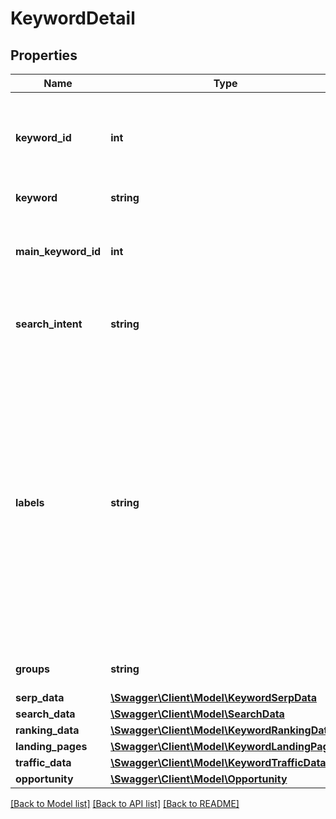 # KeywordDetail

## Properties
Name | Type | Description | Notes
------------ | ------------- | ------------- | -------------
**keyword_id** | **int** | The unique ID used to identify and reference the keyword in the system. It can be stored and used in other endpoints for filtering. | [optional] 
**keyword** | **string** | The exact keyword phrase. | [optional] 
**main_keyword_id** | **int** | The ID of the main keyword, if the current keyword is aggregated under another keyword as its close variation. | [optional] 
**search_intent** | **string** | The search intent of the keyword.  Possible values: &#x60;informational&#x60;, &#x60;commercial&#x60;, or &#x60;transactional&#x60;. | [optional] 
**labels** | **string** | The label associated with the keyword, either manually or automatically applied, that indicate specific attributes or characteristics of a keyword.  Possible values: automatic labels: &#x60;misspelled&#x60;, &#x60;low relevance&#x60;, &#x60;brands&#x60;, &#x60;localized&#x60;. for keywords labeled as &#x60;seasonal&#x60; in the platform, the endpoint will return one of the following possible values: &#x60;in_full_season&#x60;, &#x60;out_of_season&#x60;, &#x60;season_approaching&#x60;. custom labels: User-defined label name. | [optional] 
**groups** | **string** | The group_ids of the groups this keyword is included in. | [optional] 
**serp_data** | [**\Swagger\Client\Model\KeywordSerpData**](KeywordSerpData.md) |  | [optional] 
**search_data** | [**\Swagger\Client\Model\SearchData**](SearchData.md) |  | [optional] 
**ranking_data** | [**\Swagger\Client\Model\KeywordRankingData**](KeywordRankingData.md) |  | [optional] 
**landing_pages** | [**\Swagger\Client\Model\KeywordLandingPages**](KeywordLandingPages.md) |  | [optional] 
**traffic_data** | [**\Swagger\Client\Model\KeywordTrafficData**](KeywordTrafficData.md) |  | [optional] 
**opportunity** | [**\Swagger\Client\Model\Opportunity**](Opportunity.md) |  | [optional] 

[[Back to Model list]](../../README.md#documentation-for-models) [[Back to API list]](../../README.md#documentation-for-api-endpoints) [[Back to README]](../../README.md)

